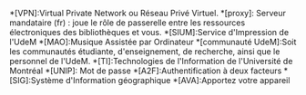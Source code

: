 *[VPN]:Virtual Private Network ou Réseau Privé Virtuel.
*[proxy]: Serveur mandataire (fr) : joue le rôle de passerelle entre les ressources électroniques des bibliothèques et vous.
*[SIUM]:Service d'Impression de l'UdeM
*[MAO]:Musique Assistée par Ordinateur
*[communauté UdeM]:Soit les communautés étudiante, d'enseignement, de recherche, ainsi que le personnel de l'UdeM.
*[TI]:Technologies de l'Information de l'Université de Montréal
*[UNIP]: Mot de passe
*[A2F]:Authentification à deux facteurs
*[SIG]:Système d'Information géographique
*[AVA]:Apportez votre appareil